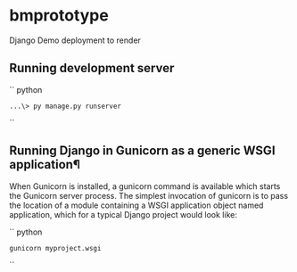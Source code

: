 bmprototype
===========

Django Demo deployment to render


## Running development server

`` python

	...\> py manage.py runserver

``

## Running Django in Gunicorn as a generic WSGI application¶

When Gunicorn is installed, a gunicorn command is available which starts the Gunicorn server process. The simplest invocation of gunicorn is to pass the location of a module containing a WSGI application object named application, which for a typical Django project would look like:

`` python

	gunicorn myproject.wsgi

``
